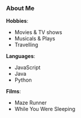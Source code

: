 ### About Me

**Hobbies**:
  - Movies & TV shows
  - Musicals & Plays
  - Travelling

**Languages**:
  * JavaScript
  * Java
  * Python

**Films**:
  - Maze Runner
  - While You Were Sleeping
